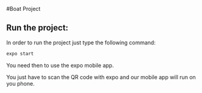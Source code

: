 #Boat Project

## Run the project:

In order to run the project just type the following command:

```bash
expo start
```

You need then to use the expo mobile app.

You just have to scan the QR code with expo and our mobile app will run on you phone.
